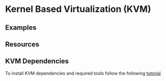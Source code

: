 # Kernel Based Virtualization (KVM)
## Examples
## Resources
## KVM Dependencies
To install KVM dependencies and required tools follow the following [tutorial](https://ubuntu.com/blog/kvm-hyphervisor)